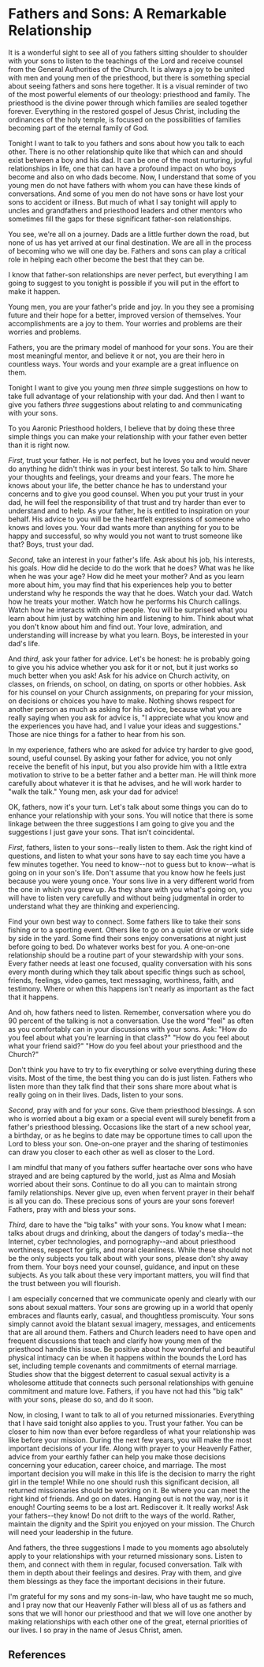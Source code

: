 # Fathers and Sons: A Remarkable Relationship

It is a wonderful sight to see all of you fathers sitting shoulder to shoulder
with your sons to listen to the teachings of the Lord and receive counsel from
the General Authorities of the Church. It is always a joy to be united with
men and young men of the priesthood, but there is something special about
seeing fathers and sons here together. It is a visual reminder of two of the
most powerful elements of our theology: priesthood and family. The priesthood
is the divine power through which families are sealed together forever.
Everything in the restored gospel of Jesus Christ, including the ordinances of
the holy temple, is focused on the possibilities of families becoming part of
the eternal family of God.

Tonight I want to talk to you fathers and sons about how you talk to each
other. There is no other relationship quite like that which can and should
exist between a boy and his dad. It can be one of the most nurturing, joyful
relationships in life, one that can have a profound impact on who boys become
and also on who dads become. Now, I understand that some of you young men do
not have fathers with whom you can have these kinds of conversations. And some
of you men do not have sons or have lost your sons to accident or illness. But
much of what I say tonight will apply to uncles and grandfathers and
priesthood leaders and other mentors who sometimes fill the gaps for these
significant father-son relationships.

You see, we're all on a journey. Dads are a little further down the road, but
none of us has yet arrived at our final destination. We are all in the process
of becoming who we will one day be. Fathers and sons can play a critical role
in helping each other become the best that they can be.

I know that father-son relationships are never perfect, but everything I am
going to suggest to you tonight is possible if you will put in the effort to
make it happen.

Young men, you are your father's pride and joy. In you they see a promising
future and their hope for a better, improved version of themselves. Your
accomplishments are a joy to them. Your worries and problems are their worries
and problems.

Fathers, you are the primary model of manhood for your sons. You are their
most meaningful mentor, and believe it or not, you are their hero in countless
ways. Your words and your example are a great influence on them.

Tonight I want to give you young men _three_ simple suggestions on how to take
full advantage of your relationship with your dad. And then I want to give you
fathers _three_ suggestions about relating to and communicating with your
sons.

To you Aaronic Priesthood holders, I believe that by doing these three simple
things you can make your relationship with your father even better than it is
right now.

_First,_ trust your father. He is not perfect, but he loves you and would
never do anything he didn't think was in your best interest. So talk to him.
Share your thoughts and feelings, your dreams and your fears. The more he
knows about your life, the better chance he has to understand your concerns
and to give you good counsel. When you put your trust in your dad, he will
feel the responsibility of that trust and try harder than ever to understand
and to help. As your father, he is entitled to inspiration on your behalf. His
advice to you will be the heartfelt expressions of someone who knows and loves
you. Your dad wants more than anything for you to be happy and successful, so
why would you not want to trust someone like that? Boys, trust your dad.

_Second,_ take an interest in your father's life. Ask about his job, his
interests, his goals. How did he decide to do the work that he does? What was
he like when he was your age? How did he meet your mother? And as you learn
more about him, you may find that his experiences help you to better
understand why he responds the way that he does. Watch your dad. Watch how he
treats your mother. Watch how he performs his Church callings. Watch how he
interacts with other people. You will be surprised what you learn about him
just by watching him and listening to him. Think about what you don't know
about him and find out. Your love, admiration, and understanding will increase
by what you learn. Boys, be interested in your dad's life.

And _third,_ ask your father for advice. Let's be honest: he is probably going
to give you his advice whether you ask for it or not, but it just works so
much better when you ask! Ask for his advice on Church activity, on classes,
on friends, on school, on dating, on sports or other hobbies. Ask for his
counsel on your Church assignments, on preparing for your mission, on
decisions or choices you have to make. Nothing shows respect for another
person as much as asking for his advice, because what you are really saying
when you ask for advice is, "I appreciate what you know and the experiences
you have had, and I value your ideas and suggestions." Those are nice things
for a father to hear from his son.

In my experience, fathers who are asked for advice try harder to give good,
sound, useful counsel. By asking your father for advice, you not only receive
the benefit of his input, but you also provide him with a little extra
motivation to strive to be a better father and a better man. He will think
more carefully about whatever it is that he advises, and he will work harder
to "walk the talk." Young men, ask your dad for advice!

OK, fathers, now it's your turn. Let's talk about some things you can do to
enhance your relationship with your sons. You will notice that there is some
linkage between the three suggestions I am going to give you and the
suggestions I just gave your sons. That isn't coincidental.

_First,_ fathers, listen to your sons--really listen to them. Ask the right
kind of questions, and listen to what your sons have to say each time you have
a few minutes together. You need to know--not to guess but to know--what is
going on in your son's life. Don't assume that you know how he feels just
because you were young once. Your sons live in a very different world from the
one in which you grew up. As they share with you what's going on, you will
have to listen very carefully and without being judgmental in order to
understand what they are thinking and experiencing.

Find your own best way to connect. Some fathers like to take their sons
fishing or to a sporting event. Others like to go on a quiet drive or work
side by side in the yard. Some find their sons enjoy conversations at night
just before going to bed. Do whatever works best for you. A one-on-one
relationship should be a routine part of your stewardship with your sons.
Every father needs at least one focused, quality conversation with his sons
every month during which they talk about specific things such as school,
friends, feelings, video games, text messaging, worthiness, faith, and
testimony. Where or when this happens isn't nearly as important as the fact
that it happens.

And oh, how fathers need to listen. Remember, conversation where you do 90
percent of the talking is not a conversation. Use the word "feel" as often as
you comfortably can in your discussions with your sons. Ask: "How do you feel
about what you're learning in that class?" "How do you feel about what your
friend said?" "How do you feel about your priesthood and the Church?"

Don't think you have to try to fix everything or solve everything during these
visits. Most of the time, the best thing you can do is just listen. Fathers
who listen more than they talk find that their sons share more about what is
really going on in their lives. Dads, listen to your sons.

_Second,_ pray with and for your sons. Give them priesthood blessings. A son
who is worried about a big exam or a special event will surely benefit from a
father's priesthood blessing. Occasions like the start of a new school year, a
birthday, or as he begins to date may be opportune times to call upon the Lord
to bless your son. One-on-one prayer and the sharing of testimonies can draw
you closer to each other as well as closer to the Lord.

I am mindful that many of you fathers suffer heartache over sons who have
strayed and are being captured by the world, just as Alma and Mosiah worried
about their sons. Continue to do all you can to maintain strong family
relationships. Never give up, even when fervent prayer in their behalf is all
you can do. These precious sons of yours are your sons forever! Fathers, pray
with and bless your sons.

_Third,_ dare to have the "big talks" with your sons. You know what I mean:
talks about drugs and drinking, about the dangers of today's media--the
Internet, cyber technologies, and pornography--and about priesthood
worthiness, respect for girls, and moral cleanliness. While these should not
be the only subjects you talk about with your sons, please don't shy away from
them. Your boys need your counsel, guidance, and input on these subjects. As
you talk about these very important matters, you will find that the trust
between you will flourish.

I am especially concerned that we communicate openly and clearly with our sons
about sexual matters. Your sons are growing up in a world that openly embraces
and flaunts early, casual, and thoughtless promiscuity. Your sons simply
cannot avoid the blatant sexual imagery, messages, and enticements that are
all around them. Fathers and Church leaders need to have open and frequent
discussions that teach and clarify how young men of the priesthood handle this
issue. Be positive about how wonderful and beautiful physical intimacy can be
when it happens within the bounds the Lord has set, including temple covenants
and commitments of eternal marriage. Studies show that the biggest deterrent
to casual sexual activity is a wholesome attitude that connects such personal
relationships with genuine commitment and mature love. Fathers, if you have
not had this "big talk" with your sons, please do so, and do it soon.

Now, in closing, I want to talk to all of you returned missionaries.
Everything that I have said tonight also applies to you. Trust your father.
You can be closer to him now than ever before regardless of what your
relationship was like before your mission. During the next few years, you will
make the most important decisions of your life. Along with prayer to your
Heavenly Father, advice from your earthly father can help you make those
decisions concerning your education, career choice, and marriage. The most
important decision you will make in this life is the decision to marry the
right girl in the temple! While no one should rush this significant decision,
all returned missionaries should be working on it. Be where you can meet the
right kind of friends. And go on dates. Hanging out is not the way, nor is it
enough! Courting seems to be a lost art. Rediscover it. It really works! Ask
your fathers--they know! Do not drift to the ways of the world. Rather,
maintain the dignity and the Spirit you enjoyed on your mission. The Church
will need your leadership in the future.

And fathers, the three suggestions I made to you moments ago absolutely apply
to your relationships with your returned missionary sons. Listen to them, and
connect with them in regular, focused conversation. Talk with them in depth
about their feelings and desires. Pray with them, and give them blessings as
they face the important decisions in their future.

I'm grateful for my sons and my sons-in-law, who have taught me so much, and I
pray now that our Heavenly Father will bless all of us as fathers and sons
that we will honor our priesthood and that we will love one another by making
relationships with each other one of the great, eternal priorities of our
lives. I so pray in the name of Jesus Christ, amen.

## References

